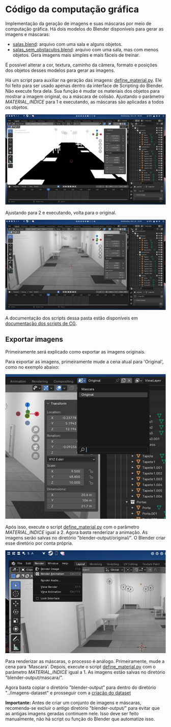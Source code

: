 # Código da computação gráfica

Implementação da geração de imagens e suas máscaras por meio de computação gráfica. Há dois modelos do Blender disponíveis para gerar as imagens e máscaras:

- [salas.blend](salas.blend): arquivo com uma sala e alguns objetos.
- [salas_sem_obstaculos.blend](salas_sem_obstaculos.blend): arquivo com uma sala, mas com menos objetos. Gera imagens mais simples e mais fáceis de treinar.

É possível alterar a cor, textura, caminho da câmera, formato e posições dos objetos desses modelos para gerar as imagens.

Há um script para auxiliar na geração das imagens: [define_material.py](define_material.py). Ele foi feito para ser usado apenas dentro da interface de Scripting do Blender. Não execute fora dela. Sua função é mudar os materiais dos objetos para mostrar a imagem original, ou a máscara de colisão. Ajustando o parâmetro *MATERIAL_INDICE* para 1 e executando, as máscaras são aplicadas a todos os objetos.

![Máscara aplicada](img/mascara-aplicada.png)

Ajustando para 2 e executando, volta para o original.

![Original aplicado](img/original-aplicado.png)

A documentação dos scripts dessa pasta estão disponíveis em [documentação dos scripts de CG](../../../../docs/_build/markdown/_autosummary/codigo.segmentacao.datasets.CG.md).


## Exportar imagens

Primeiramente será explicado como exportar as imagens originais.

Para exportar as imagens, primeiramente mude a cena atual para 'Original', como no exemplo abaixo:

![Mudar cena](img/mudar-cena.png)

Após isso, execute o script [define_material.py](define_material.py) com o parâmetro *MATERIAL_INDICE* igual a 2. Agora basta renderizar a animação. As imagens serão salvas no diretório "blender-output/original/". O Blender criar esse diretório por conta própria.

![Renderizar](img/renderizar.png)

Para renderizar as máscaras, o processo é análogo. Primeiramente, mude a cena para 'Mascara'. Depois, execute o script [define_material.py](define_material.py) com o parâmetro *MATERIAL_INDICE* igual a 1. As imagens estão salvas no diretório "blender-output/mascara/".

Agora basta copiar o diretório "blender-output" para dentro do diretório "../imagens-dataset" e prosseguir com a [criação do dataset](../)

**Importante:** Antes de criar um conjunto de imagens e máscaras, recomenda-se excluir o antigo diretório "blender-output/" para evitar que as antigas imagens geradas continuem nele. Isso deve ser feito manualmente, não há script ou função do Blender que automatize isso.

